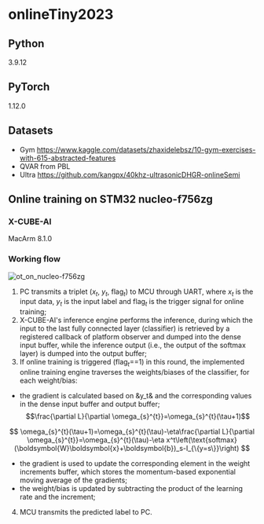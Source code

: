# onlineTiny2023
 
## Python
3.9.12
## PyTorch
1.12.0
## Datasets
- Gym https://www.kaggle.com/datasets/zhaxidelebsz/10-gym-exercises-with-615-abstracted-features
- QVAR from PBL
- Ultra https://github.com/kangpx/40khz-ultrasonicDHGR-onlineSemi
## Online training on STM32 nucleo-f756zg
### X-CUBE-AI
MacArm 8.1.0
### Working flow
![ot_on_nucleo-f756zg](https://github.com/kangpx/onlineTiny2023/assets/118830544/2e0a23cd-2673-4225-b93e-e99a41908b83)
1. PC transmits a triplet ($x_t$, $y_t$, $\text{flag}_t$) to MCU through UART, where $x_t$ is the input data, $y_t$ is the input label and $\text{flag}_t$ is the trigger signal for online training;
2. X-CUBE-AI's inference engine performs the inference, during which the input to the last fully connected layer (classifier) is retrieved by a registered callback of platform observer and dumped into the dense input buffer, while the inference output (i.e., the output of the softmax layer) is dumped into the output buffer;
3. If online training is triggered ($\text{flag}_t$==1) in this round, the implemented online training engine traverses the weights/biases of the classifier, for each weight/bias:
 - the gradient is calculated based on &y_t& and the corresponding values in the dense input buffer and output buffer;
$$\frac{\partial L}{\partial \omega_{s}^{t}}=\omega_{s}^{t}(\tau+1)$$

$$
\omega_{s}^{t}(\tau+1)=\omega_{s}^{t}(\tau)-\eta\frac{\partial L}{\partial \omega_{s}^{t}}=\omega_{s}^{t}(\tau)-\eta x^t\left(\text{softmax}(\boldsymbol{W}\boldsymbol{x}+\boldsymbol{b})_s-I_{\{y=s\}}\right)
$$

 - the gradient is used to update the corresponding element in the weight increments buffer, which stores the momentum-based exponential moving average of the gradients;
 - the weight/bias is updated by subtracting the product of the learning rate and the increment;
4. MCU transmits the predicted label to PC.
